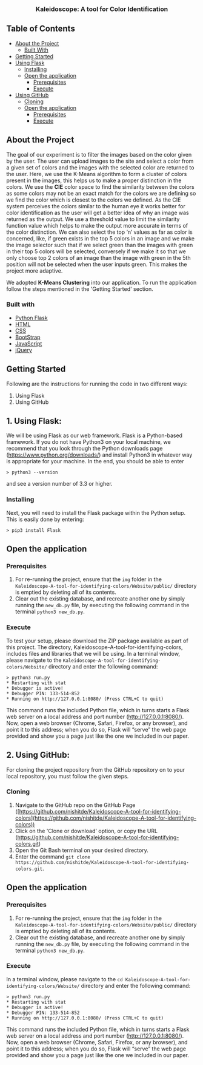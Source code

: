 ﻿ <h3 align="center">Kaleidoscope: A tool for Color Identification</h3>

## Table of Contents

* [About the Project](#about-the-project)
  * [Built With](#built-with)
* [Getting Started](#getting-started)
* [Using Flask](#using-flask)
	* [Installing](#installing)
	* [Open the application](#open-the-application)
		* [Prerequisites](#prerequisites)
		* [Execute](#execute)
* [Using GitHub](#using-github)
	* [Cloning](#cloning)
	* [Open the application](#open-the-application)
		* [Prerequisites](#prerequisites)
		* [Execute](#execute)

## About the Project
The goal of our experiment is to filter the images based on the color given by the user. The user can upload images to the site and select a color from a given set of colors and the images with the selected color are returned to the user. Here, we use the K-Means algorithm to form a cluster of colors present in the images, this helps us to make a proper distinction in the colors. We use the **CIE** color space to find the similarity between the colors as some colors may not be an exact match for the colors we are defining so we find the color which is closest to the colors we defined. As the CIE system perceives the colors similar to the human eye it works better for color identification as the user will get a better idea of why an image was returned as the output. We use a threshold value to limit the similarity function value which helps to make the output more accurate in terms of the color distinction. We can also select the top ‘n’ values as far as color is concerned, like, if green exists in the top 5 colors in an image and we make the image selector such that if we select green than the images with green in their top 5 colors will be selected, conversely if we make it so that we only choose top 2 colors of an image than the image with green in the 5th position will not be selected when the user inputs green. This makes the project more adaptive.

We adopted **K-Means Clustering** into our application. To run the application follow the steps mentioned in the 'Getting Started' section.

### Built with
* [Python Flask]([https://palletsprojects.com/p/flask/](https://palletsprojects.com/p/flask/))
* [HTML]([https://en.wikipedia.org/wiki/HTML5](https://en.wikipedia.org/wiki/HTML5))
* [CSS]([https://en.wikipedia.org/wiki/Cascading_Style_Sheets](https://en.wikipedia.org/wiki/Cascading_Style_Sheets))
* [BootStrap]([https://getbootstrap.com/](https://getbootstrap.com/))
* [JavaScript]([https://www.javascript.com/](https://www.javascript.com/))
* [jQuery]([https://jquery.com/](https://jquery.com/))

## Getting Started
Following are the instructions for running the code in two different ways:

 1. Using Flask
 2. Using GitHub

## 1.	Using Flask:
We will be using Flask as our web framework. Flask is	a Python-based	framework. If	you	do not	have Python3 on your local machine,	we recommend that	you	look	through	the	Python downloads page (https://www.python.org/downloads/) and	install	Python3 in	whatever way is appropriate for your	machine. In the end, you should be	able	to enter
```
> python3 --version
```
and see a version number of 3.3 or	higher.

### Installing
Next, you will	need to install the Flask package	within	the Python	setup. This is easily done by entering:
```
> pip3 install Flask
```
## Open the application

### Prerequisites
 1. For re-running the project, ensure that the `img` folder in the `Kaleidoscope-A-tool-for-identifying-colors/Website/public/` directory is emptied by deleting all of its contents.
 2. Clear out the existing database, and recreate another one by simply running the `new_db.py` file, by executing the following command in the terminal `python3 new_db.py`.

### Execute
To test your setup, please download the ZIP	package available as	part	of this	project. The	directory, Kaleidoscope-A-tool-for-identifying-colors, includes files and libraries	that	we will be using. In a terminal window, please navigate to the `Kaleidoscope-A-tool-for-identifying-colors/Website/` directory and enter the following	command:
```
> python3 run.py
* Restarting with stat
* Debugger is active!
* Debugger PIN: 133-514-852
* Running on http://127.0.0.1:8080/ (Press CTRL+C to quit)
```
This	command runs the included	Python file, which	in	turns starts	a Flask web server	on a local address and port number (http://127.0.0.1:8080/). Now, open a web browser (Chrome,	Safari, Firefox, or any browser), and point it to this address; when you do so, Flask will “serve” the	web	page provided and show you a page just like the one we included in our paper.

## 2.	Using GitHub:
For cloning the project repository from the GitHub repository on to your local repository, you must follow the given steps.

### Cloning
 1. Navigate to the GitHub repo on the GitHub Page ([https://github.com/nishitde/Kaleidoscope-A-tool-for-identifying-colors](https://github.com/nishitde/Kaleidoscope-A-tool-for-identifying-colors))
 2. Click on the 'Clone or download' option, or copy the URL (https://github.com/nishitde/Kaleidoscope-A-tool-for-identifying-colors.git)
 3. Open the Git Bash terminal on your desired directory.
 4. Enter the command `git clone https://github.com/nishitde/Kaleidoscope-A-tool-for-identifying-colors.git`.

## Open the application

### Prerequisites
 1. For re-running the project, ensure that the `img` folder in the `Kaleidoscope-A-tool-for-identifying-colors/Website/public/` directory is emptied by deleting all of its contents.
 2. Clear out the existing database, and recreate another one by simply running the `new_db.py` file, by executing the following command in the terminal `python3 new_db.py`.

### Execute
In	a terminal window, please navigate to the `cd Kaleidoscope-A-tool-for-identifying-colors/Website/` directory and enter the following command:
```
> python3 run.py
* Restarting with stat
* Debugger is active!
* Debugger PIN: 133-514-852
* Running on http://127.0.0.1:8080/ (Press CTRL+C to quit)
```
This	command runs the included	Python file, which	in	turns starts	a Flask web server	on a local address and port number (http://127.0.0.1:8080/). Now, open a web browser (Chrome,	Safari, Firefox, or any browser), and point it to this address; when you do so, Flask will “serve” the	web	page provided and show you a page just like the one we included in our paper.
